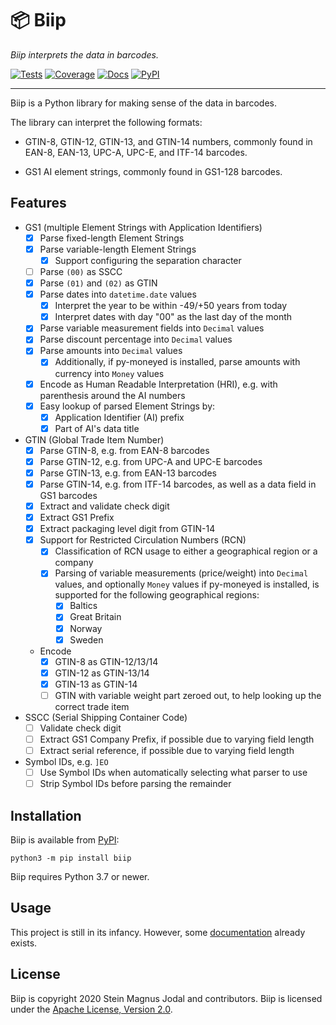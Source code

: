 # &#x1F4E6; Biip

*Biip interprets the data in barcodes.*

[![Tests](https://github.com/jodal/biip/workflows/Tests/badge.svg)](https://github.com/jodal/biip/actions?workflow=Tests)
[![Coverage](https://codecov.io/gh/jodal/biip/branch/master/graph/badge.svg)](https://codecov.io/gh/jodal/biip)
[![Docs](https://readthedocs.org/projects/biip/badge/?version=latest)](https://biip.readthedocs.io/en/latest/)
[![PyPI](https://img.shields.io/pypi/v/biip.svg)](https://pypi.org/project/biip/)

---

Biip is a Python library for making sense of the data in barcodes.

The library can interpret the following formats:

- GTIN-8, GTIN-12, GTIN-13, and GTIN-14 numbers,
  commonly found in EAN-8, EAN-13, UPC-A, UPC-E, and ITF-14 barcodes.

- GS1 AI element strings,
  commonly found in GS1-128 barcodes.

## Features

- GS1 (multiple Element Strings with Application Identifiers)
  - [x] Parse fixed-length Element Strings
  - [x] Parse variable-length Element Strings
    - [x] Support configuring the separation character
  - [ ] Parse `(00)` as SSCC
  - [x] Parse `(01)` and `(02)` as GTIN
  - [x] Parse dates into `datetime.date` values
    - [x] Interpret the year to be within -49/+50 years from today
    - [x] Interpret dates with day "00" as the last day of the month
  - [x] Parse variable measurement fields into `Decimal` values
  - [x] Parse discount percentage into `Decimal` values
  - [x] Parse amounts into `Decimal` values
    - [x] Additionally, if py-moneyed is installed,
          parse amounts with currency into `Money` values
  - [x] Encode as Human Readable Interpretation (HRI),
        e.g. with parenthesis around the AI numbers
  - [x] Easy lookup of parsed Element Strings by:
    - [x] Application Identifier (AI) prefix
    - [x] Part of AI's data title
- GTIN (Global Trade Item Number)
  - [x] Parse GTIN-8, e.g. from EAN-8 barcodes
  - [x] Parse GTIN-12, e.g. from UPC-A and UPC-E barcodes
  - [x] Parse GTIN-13, e.g. from EAN-13 barcodes
  - [x] Parse GTIN-14, e.g. from ITF-14 barcodes, as well as a data field in GS1 barcodes
  - [x] Extract and validate check digit
  - [x] Extract GS1 Prefix
  - [x] Extract packaging level digit from GTIN-14
  - [x] Support for Restricted Circulation Numbers (RCN)
    - [x] Classification of RCN usage to either a geographical region or a company
    - [x] Parsing of variable measurements (price/weight) into `Decimal`
      values, and optionally `Money` values if py-moneyed is installed, is
      supported for the following geographical regions:
      - [x] Baltics
      - [x] Great Britain
      - [x] Norway
      - [x] Sweden
  - Encode
    - [x] GTIN-8 as GTIN-12/13/14
    - [x] GTIN-12 as GTIN-13/14
    - [x] GTIN-13 as GTIN-14
    - [ ] GTIN with variable weight part zeroed out, to help looking up the correct trade item
- SSCC (Serial Shipping Container Code)
  - [ ] Validate check digit
  - [ ] Extract GS1 Company Prefix, if possible due to varying field length
  - [ ] Extract serial reference, if possible due to varying field length
- Symbol IDs, e.g. `]EO`
  - [ ] Use Symbol IDs when automatically selecting what parser to use
  - [ ] Strip Symbol IDs before parsing the remainder

## Installation

Biip is available from [PyPI](https://pypi.org/project/biip/):

```
python3 -m pip install biip
```

Biip requires Python 3.7 or newer.

## Usage

This project is still in its infancy.
However, some [documentation](https://biip.readthedocs.io/) already exists.

## License

Biip is copyright 2020 Stein Magnus Jodal and contributors.
Biip is licensed under the
[Apache License, Version 2.0](https://www.apache.org/licenses/LICENSE-2.0).
